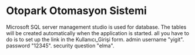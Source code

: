 # Otopark Otomasyon Sistemi
 Microsoft SQL server management studio is used for database. The tables will be created automatically when the application is started. all you have to do is to set up the link in the Kullanıcı_Girişi form. admin username "yigit". password "12345". security question "elma".
